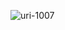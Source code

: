 ![uri-1007](https://user-images.githubusercontent.com/62181222/99325269-27a5fc80-28a0-11eb-9e34-025b5f04f841.png)
